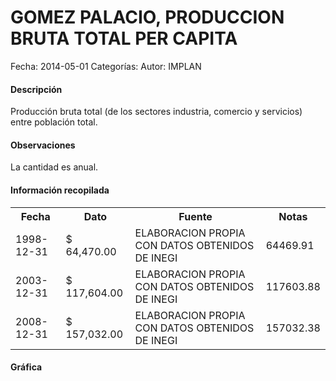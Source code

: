 GOMEZ PALACIO, PRODUCCION BRUTA TOTAL PER CAPITA
=====

Fecha: 2014-05-01
Categorías: 
Autor: IMPLAN

#### Descripción

Producción bruta total (de los sectores industria, comercio y servicios) entre población total.

#### Observaciones

La cantidad es anual.

#### Información recopilada

<table class="table table-hover table-bordered">
  <tr><th>Fecha</th><th>Dato</th><th>Fuente</th><th>Notas</th></tr>
  <tr><td>1998-12-31</td><td>$ 64,470.00</td><td>ELABORACION PROPIA CON DATOS OBTENIDOS DE INEGI</td><td>64469.91</td></tr>
  <tr><td>2003-12-31</td><td>$ 117,604.00</td><td>ELABORACION PROPIA CON DATOS OBTENIDOS DE INEGI</td><td>117603.88</td></tr>
  <tr><td>2008-12-31</td><td>$ 157,032.00</td><td>ELABORACION PROPIA CON DATOS OBTENIDOS DE INEGI</td><td>157032.38</td></tr>
</table>

#### Gráfica

<div id="Morristkmiyevt" class="grafica"></div>
  <!-- JAVASCRIPT DE LA GRAFICA EN Morristkmiyevt -->
  <script>
  new Morris.Bar({
    element: 'Morristkmiyevt',
    data: [
      { fecha: '1998-12-31', dato: 64470.00 },
      { fecha: '2003-12-31', dato: 117604.00 },
      { fecha: '2008-12-31', dato: 157032.00 }
    ],
    xkey: 'fecha',
    ykeys: ['dato'],
    labels: ['Dato']
  });
  </script>
